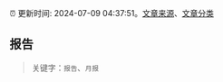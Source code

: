 :alarm_clock: 更新时间: 2024-07-09 04:37:51。[文章来源](/README.md)、[文章分类](/TAGS.md)

## 报告


> 关键字：`报告`、`月报`



